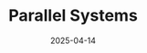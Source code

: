 ---  
layout: startup_page  
title: "Parallel Systems"  
id: "moveparallel.com"  
permalink: "/parallelsystemsmoveparallel.com04142025/"  
website: "https://www.moveparallel.com"  
funding_round: "Series B"  
funding_amount: "$38M"  
investors: "Anthos Capital, Collaborative Fund, Congruent Ventures, Riot Ventures"  
about: "Parallel Systems develops the world's first autonomous battery-electric rail system, offering a safer, more efficient, and sustainable alternative to short-haul trucking. Its system enables railroads to expand into shorter routes, reduces road congestion, lowers shipping costs, and creates high-skilled jobs while decreasing pollution."  
markets: "Transportation, Logistics, Technology, Autonomous Vehicles, Freight Service, GreenTech"  
hq: "Los Angeles, California, United States"  
founded_year: "2020"  
linkedin: "https://www.linkedin.com/company/parallelsystems"  
twitter: ""  
instagram: ""  
facebook: ""  
crunchbase: "https://www.crunchbase.com/organization/parallel-systems-1d43"  
pitchbook: "https://pitchbook.com/profiles/company/437520-25"  

date_display: "14-Apr-2025"  
date: "2025-04-14"

# SEO Optimization  
meta_title: "Parallel Systems - Series B Funding ($38M)"  
meta_description: "Parallel Systems, Parallel Systems develops the world's first autonomous battery-electric rail system, offering a safer, more efficient, and sustainable alternative to ..."  
meta_keywords: "Parallel Systems, Transportation, Logistics, Technology, Autonomous Vehicles, Freight Service, GreenTech, Series B funding"  
canonical_url: "https://startup.projectstartups.com/parallelsystemsmoveparallel.com04142025/"  
---